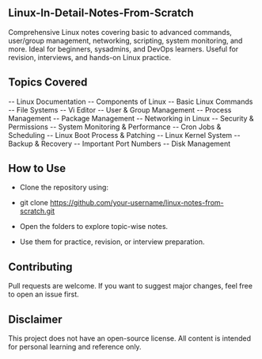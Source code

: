 ## Linux-In-Detail-Notes-From-Scratch
Comprehensive Linux notes covering basic to advanced commands, user/group management, networking, scripting, system monitoring, and more. Ideal for beginners, sysadmins, and DevOps learners. Useful for revision, interviews, and hands-on Linux practice.

##  Topics Covered
-- Linux Documentation
-- Components of Linux
-- Basic Linux Commands
-- File Systems
-- Vi Editor
-- User & Group Management
-- Process Management
-- Package Management
-- Networking in Linux
-- Security & Permissions
-- System Monitoring & Performance
-- Cron Jobs & Scheduling
-- Linux Boot Process & Patching
-- Linux Kernel System
-- Backup & Recovery
-- Important Port Numbers
-- Disk Management

##  How to Use

- Clone the repository using:
- git clone https://github.com/your-username/linux-notes-from-scratch.git

- Open the folders to explore topic-wise notes.
- Use them for practice, revision, or interview preparation.

##  Contributing

Pull requests are welcome. If you want to suggest major changes, feel free to open an issue first.

## Disclaimer

This project does not have an open-source license. All content is intended for personal learning and reference only.

